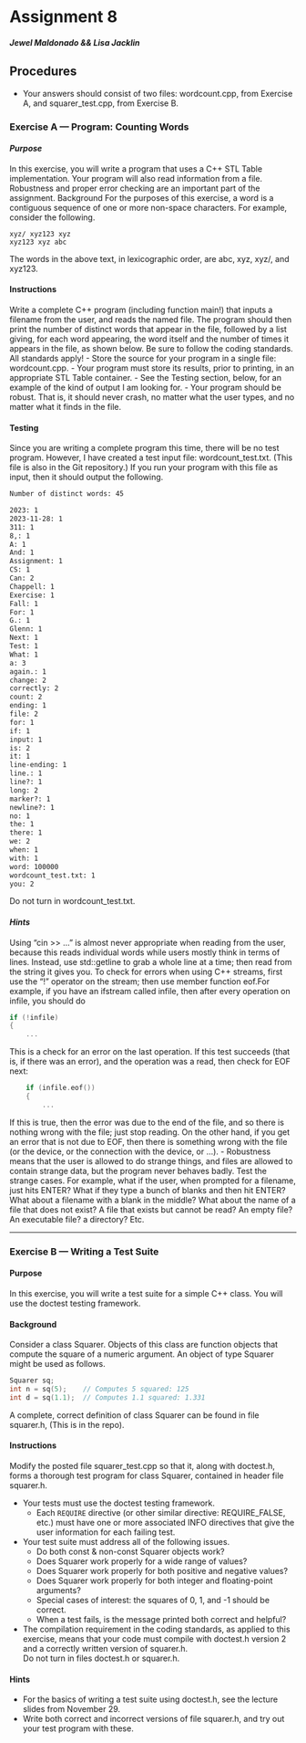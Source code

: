 # Assignment 8
##### Jewel Maldonado && Lisa Jacklin 

## Procedures
- Your answers should consist of two files: wordcount.cpp, from Exercise A, and squarer_test.cpp, from Exercise B.

### Exercise A — Program: Counting Words

#### _Purpose_
In this exercise, you will write a program that uses a C++ STL Table implementation. Your program will also read information from a file. Robustness and proper error checking are an important part of the assignment.
Background
For the purposes of this exercise, a word is a contiguous sequence of one or more non-space characters.
For example, consider the following.
```
xyz/ xyz123 xyz
xyz123 xyz abc
```
The words in the above text, in lexicographic order, are abc, xyz, xyz/, and xyz123.
#### Instructions
Write a complete C++ program (including function main!) that inputs a filename from the user, and reads the named file. The program should then print the number of distinct words that appear in the file, followed by a list giving, for each word appearing, the word itself and the number of times it appears in the file, as shown below. Be sure to follow the coding standards. All standards apply!
    - Store the source for your program in a single file: wordcount.cpp.
    - Your program must store its results, prior to printing, in an appropriate STL Table container.
    - See the Testing section, below, for an example of the kind of output I am looking for.
    - Your program should be robust. That is, it should never crash, no matter what the user types, and no matter what it finds in the file.
#### __Testing__
Since you are writing a complete program this time, there will be no test program. However, I have created a test input file: wordcount_test.txt. (This file is also in the Git repository.) If you run your program with this file as input, then it should output the following.

```bash
Number of distinct words: 45

2023: 1
2023-11-28: 1
311: 1
8,: 1
A: 1
And: 1
Assignment: 1
CS: 1
Can: 2
Chappell: 1
Exercise: 1
Fall: 1
For: 1
G.: 1
Glenn: 1
Next: 1
Test: 1
What: 1
a: 3
again.: 1
change: 2
correctly: 2
count: 2
ending: 1
file: 2
for: 1
if: 1
input: 1
is: 2
it: 1
line-ending: 1
line.: 1
line?: 1
long: 2
marker?: 1
newline?: 1
no: 1
the: 1
there: 1
we: 2
when: 1
with: 1
word: 100000
wordcount_test.txt: 1
you: 2
```
Do not turn in wordcount_test.txt.

#### _Hints_
Using “cin >> ...” is almost never appropriate when reading from the user, because this reads individual words while users mostly think in terms of lines. Instead, use std::getline to grab a whole line at a time; then read from the string it gives you. 
To check for errors when using C++ streams, first use the “!” operator on the stream; then use member function eof.For example, if you have an ifstream called infile, then after every operation on infile, you should do
```cpp
if (!infile)
{
    ...
```  
This is a check for an error on the last operation. If this test succeeds (that is, if there was an error), and the operation was a read, then check for EOF next:  
```cpp
    if (infile.eof())
    {
        ...
```  
If this is true, then the error was due to the end of the file, and so there is nothing wrong with the file; just stop reading. On the other hand, if you get an error that is not due to EOF, then there is something wrong with the file (or the device, or the connection with the device, or ...).
    - Robustness means that the user is allowed to do strange things, and files are allowed to contain strange data, but the program never behaves badly. 
Test the strange cases. For example, what if the user, when prompted for a filename, just hits ENTER? What if they type a bunch of blanks and then hit ENTER? What about a filename with a blank in the middle? What about the name of a file that does not exist? A file that exists but cannot be read? An empty file? An executable file? a directory? Etc.

----------------------------------

### Exercise B — Writing a Test Suite
#### Purpose
In this exercise, you will write a test suite for a simple C++ class. You will use the doctest testing framework.

#### Background
Consider a class Squarer. Objects of this class are function objects that compute the square of a numeric argument.
An object of type Squarer might be used as follows.

```cpp
Squarer sq;
int n = sq(5);    // Computes 5 squared: 125
int d = sq(1.1);  // Computes 1.1 squared: 1.331
```

A complete, correct definition of class Squarer can be found in file squarer.h, (This is in the repo).

#### Instructions
Modify the posted file squarer_test.cpp so that it, along with doctest.h, forms a thorough test program for class Squarer, contained in header file squarer.h.
- Your tests must use the doctest testing framework.
    - Each `REQUIRE` directive (or other similar directive: REQUIRE_FALSE, etc.) must have one or more associated INFO directives that give the user information for each failing test.
- Your test suite must address all of the following issues.
	- Do both const & non-const Squarer objects work?
	- Does Squarer work properly for a wide range of values?
	- Does Squarer work properly for both positive and negative values?
    - Does Squarer work properly for both integer and floating-point arguments?
    - Special cases of interest: the squares of 0, 1, and -1 should be correct.
    - When a test fails, is the message printed both correct and helpful?
- The compilation requirement in the coding standards, as applied to this exercise, means that your code must compile with doctest.h version 2 and a correctly written version of squarer.h.  
Do not turn in files doctest.h or squarer.h.

#### Hints
- For the basics of writing a test suite using doctest.h, see the lecture slides from November 29.
- Write both correct and incorrect versions of file squarer.h, and try out your test program with these.
